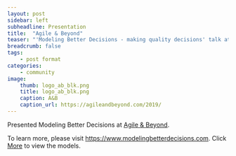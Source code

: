 ```yaml
---
layout: post
sidebar: left
subheadline: Presentation
title:  "Agile & Beyond"
teaser: "'Modeling Better Decisions - making quality decisions' talk at Iowa .NET User Group in Des Moines, IA"
breadcrumb: false
tags:
    - post format
categories:
    - community
image:
    thumb: logo_ab_blk.png
    title: logo_ab_blk.png
    caption: A&B
    caption_url: https://agileandbeyond.com/2019/
---
```

Presented Modeling Better Decisions at <a href='https://agileandbeyond.com/2019/' target='new'>Agile & Beyond</a>.

To learn more, please visit <a href='https://www.modelingbetterdecisions.com' target='new'>https://www.modelingbetterdecisions.com</a>.  Click <a href='https://www.modelingbetterdecisions.com/more/' target='new'>More</a> to view the models.